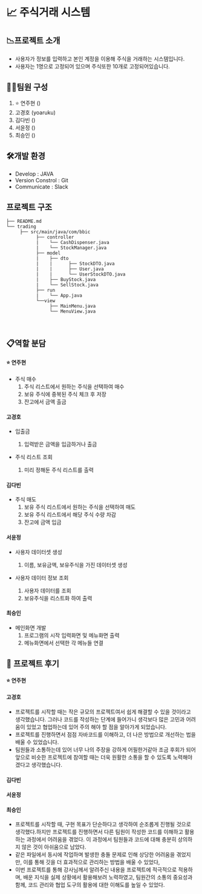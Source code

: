 
# 📈 주식거래 시스템

## 📉프로젝트 소개
* 사용자가 정보를 입력하고 본인 계정을 이용해 주식을 거래하는 시스템입니다.
* 사용자는 1명으로 고정되어 있으며 주식또한 10개로 고정되어있습니다.

## 🧑‍💻팀원 구성

1. ⭐️ 연주현 ()
2. 고경호 (yoaruku)
3. 김다빈 ()
4. 서윤정 ()
5. 최승인 ()

## 🛠️개발 환경
* Develop : JAVA
* Version Constrol : Git
* Communicate : Slack

## 프로젝트 구조
```
├── README.md
└── trading
     ├── src/main/java/com/bbic
           ├── controller
           |    └── CashDispenser.java
           |    └── StockManager.java
           ├── model
           |    ├── dto
           |    |      ├── StockDTO.java
           |    |      ├── User.java
           |    |      └── UserStockDTO.java
           |    ├── BuyStock.java
           |    └── SellStock.java
           ├── run
           |    └── App.java
           └──view
                ├── MainMenu.java
                └── MenuView.java
```
<br>

## 📋역할 분담

#### ⭐️ 연주현
* 주식 매수
  1. 주식 리스트에서 원하는 주식을 선택하여 매수
  2. 보유 주식에 중복된 주식 체크 후 저장
  3. 잔고에서 금액 출금

#### 고경호
* 입출금
  1. 입력받은 금액을 입금하거나 출금
 
* 주식 리스트 조회
  1. 미리 정해둔 주식 리스트를 출력
 
#### 김다빈
* 주식 매도
  1. 보유 주식 리스트에서 원하는 주식을 선택하여 매도
  2. 보유 주식 리스트에서 해당 주식 수량 차감
  3. 잔고에 금액 입금
 
#### 서윤정
* 사용자 데이터셋 생성
  1. 이름, 보유금액, 보유주식을 가진 데이터셋 생성
     
* 사용자 데이터 정보 조회
  1. 사용자 데이터를 조회
  2. 보유주식을 리스트화 하여 출력

#### 최승인
* 메인화면 개발
  1. 프로그램의 시작 입력화면 및 메뉴화면 출력
  2. 메뉴화면에서 선택한 각 메뉴들 연결
 
## 📕 프로젝트 후기

#### ⭐️ 연주현


#### 고경호
* 프로젝트를 시작할 때는 작은 규모의 프로젝트여서 쉽게 해결할 수 있을 것이라고 생각했습니다. 그러나 코드를 작성하는 단계에 들어가니 생각보다 많은 고민과 어려움이 있었고 협업하는데 있어 주의 해야 할 점을 알아가게 되었습니다.
* 프로젝트를 진행하면서 점점 자바코드를 이해하고, 더 나은 방법으로 개선하는 법을 배울 수 있었습니다.
* 팀원들과 소통하는데 있어 너무 나의 주장을 강하게 어필한거같아 조금 후회가 되어 앞으로 비슷한 프로젝트에 참여할 때는 더욱 원활한 소통을 할 수 있도록 노력해야겠다고 생각했습니다.

#### 김다빈


#### 서윤정


#### 최승인
* 프로젝트를 시작할 때, 구현 목표가 단순하다고 생각하여 순조롭게 진행될 것으로 생각했다.하지만 프로젝트를 진행하면서 다른 팀원이 작성한 코드를 이해하고 활용하는 과정에서 어려움을 겪었다. 이 과정에서 팀원들과 코드에 대해 충분히 상의하지 않은 것이 아쉬움으로 남았다.
* 같은 파일에서 동시에 작업하며 발생한 충돌 문제로 인해 상당한 어려움을 겪었지만, 이를 통해 깃을 더 효과적으로 관리하는 방법을 배울 수 있었다,
* 이번 프로젝트를 통해 강사님께서 알려주신 내용을 프로젝트에 적극적으로 적용하며, 배운 지식을 실제 상황에서 활용해보려 노력하였고, 팀원간의 소통의 중요성과 함께, 코드 관리와 협업 도구의 활용에 대한 이해도를 높일 수 있었다.



